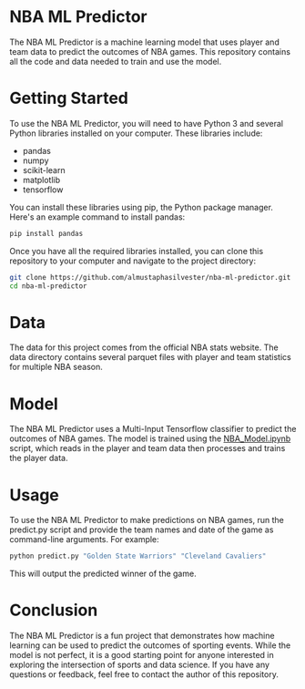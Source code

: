 # NBA ML Predictor

The NBA ML Predictor is a machine learning model that uses player and team data to predict the outcomes of NBA games. This repository contains all the code and data needed to train and use the model.

# Getting Started

To use the NBA ML Predictor, you will need to have Python 3 and several Python libraries installed on your computer. These libraries include:

- pandas
- numpy
- scikit-learn
- matplotlib
- tensorflow

You can install these libraries using pip, the Python package manager. Here's an example command to install pandas:

```python
pip install pandas
```

Once you have all the required libraries installed, you can clone this repository to your computer and navigate to the project directory:

```bash
git clone https://github.com/almustaphasilvester/nba-ml-predictor.git
cd nba-ml-predictor
```
# Data

The data for this project comes from the official NBA stats website. The data directory contains several parquet files with player and team statistics for multiple NBA season.

# Model

The NBA ML Predictor uses a Multi-Input Tensorflow classifier to predict the outcomes of NBA games. The model is trained using the [NBA_Model.ipynb](https://github.com/almustaphasilvester/nba-ml-predictor/blob/main/NBA_Model.ipynb) script, which reads in the player and team data then processes and trains the player data.

# Usage

To use the NBA ML Predictor to make predictions on NBA games, run the predict.py script and provide the team names and date of the game as command-line arguments. For example:

```bash
python predict.py "Golden State Warriors" "Cleveland Cavaliers"
```

This will output the predicted winner of the game.

# Conclusion

The NBA ML Predictor is a fun project that demonstrates how machine learning can be used to predict the outcomes of sporting events. While the model is not perfect, it is a good starting point for anyone interested in exploring the intersection of sports and data science. If you have any questions or feedback, feel free to contact the author of this repository.
